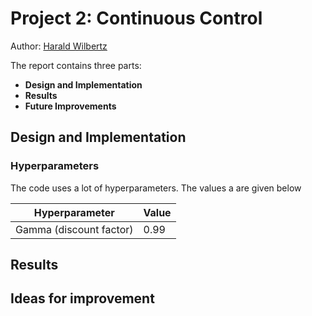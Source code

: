 # Project 2: Continuous Control

Author: [Harald Wilbertz](http://github.com/wilbertz) 

The report contains three parts:

- **Design and Implementation**
- **Results**
- **Future Improvements** 

## Design and Implementation

 ### Hyperparameters

  The code uses a lot of hyperparameters. The values a are given below

  | Hyperparameter                      | Value  |
  | ----------------------------------- | ------ |
  | Gamma (discount factor)             | 0.99   |
  
## Results

## Ideas for improvement

